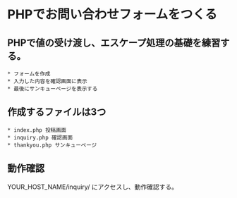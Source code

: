 # PHPでお問い合わせフォームをつくる

## PHPで値の受け渡し、エスケープ処理の基礎を練習する。
    * フォームを作成
    * 入力した内容を確認画面に表示
    * 最後にサンキューページを表示する

## 作成するファイルは3つ
    * index.php 投稿画面
    * inquiry.php 確認画面
    * thankyou.php サンキューページ

## 動作確認
YOUR_HOST_NAME/inquiry/ にアクセスし、動作確認する。